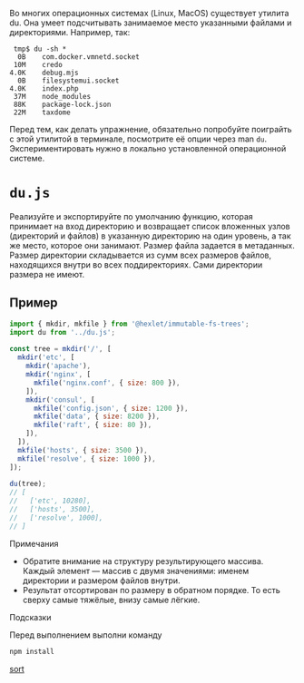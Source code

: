 Во многих операционных системах (Linux, MacOS) существует утилита du. Она умеет подсчитывать занимаемое место указанными файлами и директориями. Например, так:

```
 tmp$ du -sh *
  0B    com.docker.vmnetd.socket
 10M    credo
4.0K    debug.mjs
  0B    filesystemui.socket
4.0K    index.php
 37M    node_modules
 88K    package-lock.json
 22M    taxdome
```
Перед тем, как делать упражнение, обязательно попробуйте поиграйть с этой утилитой в терминале, посмотрите её опции через man `du`. Экспериментировать нужно в локально установленной операционной системе.

# `du.js`
Реализуйте и экспортируйте по умолчанию функцию, которая принимает на вход директорию и возвращает список вложенных узлов (директорий и файлов) в указанную директорию на один уровень, а так же место, которое они занимают. Размер файла задается в метаданных. Размер директории складывается из сумм всех размеров файлов, находящихся внутри во всех поддиректориях. Сами директории размера не имеют.

## Пример
```js
import { mkdir, mkfile } from '@hexlet/immutable-fs-trees';
import du from '../du.js';
 
const tree = mkdir('/', [
  mkdir('etc', [
    mkdir('apache'),
    mkdir('nginx', [
      mkfile('nginx.conf', { size: 800 }),
    ]),
    mkdir('consul', [
      mkfile('config.json', { size: 1200 }),
      mkfile('data', { size: 8200 }),
      mkfile('raft', { size: 80 }),
    ]),
  ]),
  mkfile('hosts', { size: 3500 }),
  mkfile('resolve', { size: 1000 }),
]);
 
du(tree);
// [
//   ['etc', 10280],
//   ['hosts', 3500],
//   ['resolve', 1000],
// ]
```
Примечания
- Обратите внимание на структуру результирующего массива. Каждый элемент — массив с двумя значениями: именем директории и размером файлов внутри.
- Результат отсортирован по размеру в обратном порядке. То есть сверху самые тяжёлые, внизу самые лёгкие.

Подсказки

Перед выполнением выполни команду 
```sh 
npm install
```

[sort](https://developer.mozilla.org/en-US/docs/Web/JavaScript/Reference/Global_Objects/Array/sort)